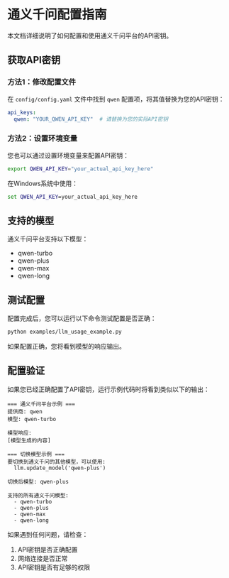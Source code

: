 ﻿# 通义千问配置指南

本文档详细说明了如何配置和使用通义千问平台的API密钥。

## 获取API密钥

### 方法1：修改配置文件

在 `config/config.yaml` 文件中找到 `qwen` 配置项，将其值替换为您的API密钥：

```yaml
api_keys:
  qwen: "YOUR_QWEN_API_KEY"  # 请替换为您的实际API密钥
```

### 方法2：设置环境变量

您也可以通过设置环境变量来配置API密钥：

```bash
export QWEN_API_KEY="your_actual_api_key_here"
```

在Windows系统中使用：

```cmd
set QWEN_API_KEY=your_actual_api_key_here
```

## 支持的模型

通义千问平台支持以下模型：

- qwen-turbo
- qwen-plus
- qwen-max
- qwen-long

## 测试配置

配置完成后，您可以运行以下命令测试配置是否正确：

```bash
python examples/llm_usage_example.py
```

如果配置正确，您将看到模型的响应输出。

## 配置验证

如果您已经正确配置了API密钥，运行示例代码时将看到类似以下的输出：

```
=== 通义千问平台示例 ===
提供商: qwen
模型: qwen-turbo

模型响应:
[模型生成的内容]

=== 切换模型示例 ===
要切换到通义千问的其他模型，可以使用:
  llm.update_model('qwen-plus')

切换后模型: qwen-plus

支持的所有通义千问模型:
  - qwen-turbo
  - qwen-plus
  - qwen-max
  - qwen-long
```

如果遇到任何问题，请检查：

1. API密钥是否正确配置
2. 网络连接是否正常
3. API密钥是否有足够的权限